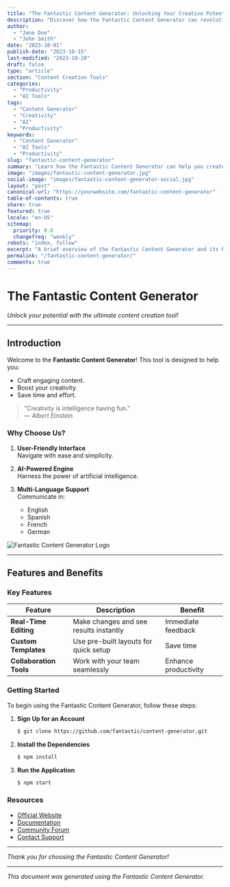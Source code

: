 ```yaml
---
title: "The Fantastic Content Generator: Unlocking Your Creative Potential"
description: "Discover how the Fantastic Content Generator can revolutionize your content creation Parse, boost creativity, and save time."
author:
  - "Jane Doe"
  - "John Smith"
date: "2023-10-01"
publish-date: "2023-10-15"
last-modified: "2023-10-20"
draft: false
type: "article"
section: "Content Creation Tools"
categories:
  - "Productivity"
  - "AI Tools"
tags:
  - "Content Generator"
  - "Creativity"
  - "AI"
  - "Productivity"
keywords:
  - "Content Generator"
  - "AI Tools"
  - "Productivity"
slug: "fantastic-content-generator"
summary: "Learn how the Fantastic Content Generator can help you create engaging content effortlessly."
image: "images/fantastic-content-generator.jpg"
social-image: "images/fantastic-content-generator-social.jpg"
layout: "post"
canonical-url: "https://yourwebsite.com/fantastic-content-generator"
table-of-contents: true
share: true
featured: true
locale: "en-US"
sitemap:
  priority: 0.8
  changefreq: "weekly"
robots: "index, follow"
excerpt: "A brief overview of the Fantastic Content Generator and its benefits."
permalink: "/fantastic-content-generator/"
comments: true
---
```

# The Fantastic Content Generator

*Unlock your potential with the ultimate content creation tool!*

---

## Introduction

Welcome to the **Fantastic Content Generator**! This tool is designed to help you:

- Craft engaging content.
- Boost your creativity.
- Save time and effort.

> "Creativity is intelligence having fun."  
> — *Albert Einstein*

### Why Choose Us?

1. **User-Friendly Interface**  
   Navigate with ease and simplicity.

2. **AI-Powered Engine**  
   Harness the power of artificial intelligence.

3. **Multi-Language Support**  
   Communicate in:

   - English
   - Spanish
   - French
   - German

![Fantastic Content Generator Logo](https://example.com/logo.png)

---

## Features and Benefits

### Key Features

| Feature               | Description                              | Benefit               |
|-----------------------|------------------------------------------|-----------------------|
| **Real-Time Editing** | Make changes and see results instantly   | Immediate feedback    |
| **Custom Templates**  | Use pre-built layouts for quick setup    | Save time             |
| **Collaboration Tools** | Work with your team seamlessly         | Enhance productivity  |

### Getting Started

To begin using the Fantastic Content Generator, follow these steps:

1. **Sign Up for an Account**

   ```bash
   $ git clone https://github.com/fantastic/content-generator.git
   ```

2. **Install the Dependencies**

   ```bash
   $ npm install
   ```

3. **Run the Application**

   ```bash
   $ npm start
   ```

### Resources

- [Official Website](https://fantasticcontentgenerator.com)
- [Documentation](https://docs.fantasticcontentgenerator.com)
- [Community Forum](https://community.fantasticcontentgenerator.com)
- [Contact Support](mailto:support@fantasticcontentgenerator.com)

---

*Thank you for choosing the Fantastic Content Generator!*

---

*This document was generated using the Fantastic Content Generator.*
